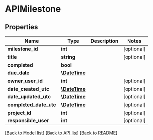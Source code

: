 # APIMilestone

## Properties
Name | Type | Description | Notes
------------ | ------------- | ------------- | -------------
**milestone_id** | **int** |  | [optional] 
**title** | **string** |  | [optional] 
**completed** | **bool** |  | 
**due_date** | [**\DateTime**](\DateTime.md) |  | 
**owner_user_id** | **int** |  | [optional] 
**date_created_utc** | [**\DateTime**](\DateTime.md) |  | [optional] 
**date_updated_utc** | [**\DateTime**](\DateTime.md) |  | [optional] 
**completed_date_utc** | [**\DateTime**](\DateTime.md) |  | [optional] 
**project_id** | **int** |  | [optional] 
**responsible_user** | **int** |  | [optional] 

[[Back to Model list]](../README.md#documentation-for-models) [[Back to API list]](../README.md#documentation-for-api-endpoints) [[Back to README]](../README.md)



